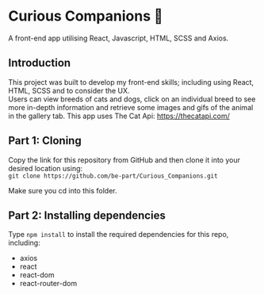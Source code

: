 # Curious Companions :leopard:

A front-end app utilising React, Javascript, HTML, SCSS and Axios.  

## Introduction

This project was built to develop my front-end skills; including using React, HTML, SCSS and to consider the UX.  
Users can view breeds of cats and dogs, click on an individual breed to see more in-depth information and retrieve some images and gifs of the animal in the gallery tab.
This app uses The Cat Api: https://thecatapi.com/  


## Part 1: Cloning

Copy the link for this repository from GitHub and then clone it into your desired location using:  
`git clone https://github.com/be-part/Curious_Companions.git`

Make sure you cd into this folder. 


## Part 2: Installing dependencies

Type `npm install` to install the required dependencies for this repo, including:
* axios
* react
* react-dom
* react-router-dom
